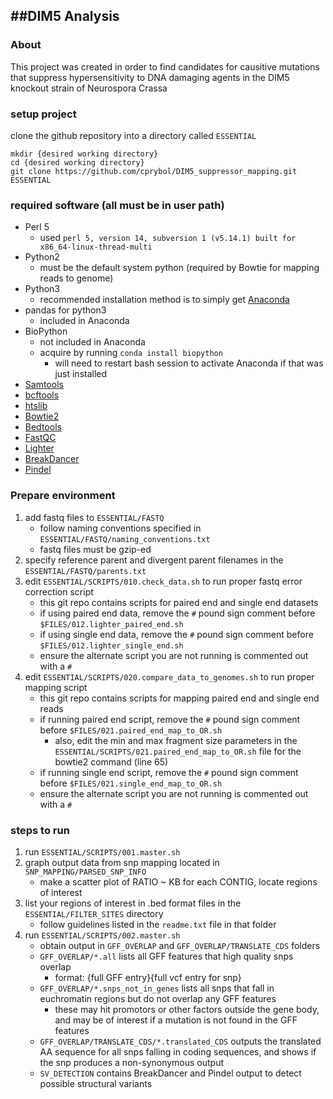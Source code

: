 ##DIM5 Analysis
---

### About
This project was created in order to find candidates for causitive mutations that suppress hypersensitivity to DNA damaging agents in the DIM5 knockout strain of Neurospora Crassa

### setup project
clone the github repository into a directory called `ESSENTIAL`

```
mkdir {desired working directory}
cd {desired working directory}
git clone https://github.com/cprybol/DIM5_suppressor_mapping.git ESSENTIAL

```

### required software (all must be in user path)
- Perl 5
	- used `perl 5, version 14, subversion 1 (v5.14.1) built for x86_64-linux-thread-multi`
- Python2
	- must be the default system python (required by Bowtie for mapping reads to genome)
- Python3
	- recommended installation method is to simply get [Anaconda](http://continuum.io/downloads#34)
- pandas for python3
	- included in Anaconda
- BioPython
	- not included in Anaconda
	- acquire by running `conda install biopython`
		- will need to restart bash session to activate Anaconda if that was just installed
- [Samtools](http://www.htslib.org/)
- [bcftools](http://www.htslib.org/)
- [htslib](http://www.htslib.org/)
- [Bowtie2](http://bowtie-bio.sourceforge.net/bowtie2/index.shtml)
- [Bedtools](http://bedtools.readthedocs.org/en/latest/)
- [FastQC](http://www.bioinformatics.babraham.ac.uk/projects/fastqc/)
- [Lighter](https://github.com/mourisl/Lighter)
- [BreakDancer](http://gmt.genome.wustl.edu/packages/breakdancer/)
- [Pindel](http://gmt.genome.wustl.edu/packages/pindel/)


### Prepare environment
1. add fastq files to `ESSENTIAL/FASTQ`
	- follow naming conventions specified in `ESSENTIAL/FASTQ/naming_conventions.txt`
	- fastq files must be gzip-ed
2. specify reference parent and divergent parent filenames in the `ESSENTIAL/FASTQ/parents.txt`
3. edit `ESSENTIAL/SCRIPTS/010.check_data.sh` to run proper fastq error correction script
	- this git repo contains scripts for paired end and single end datasets
	- if using paired end data, remove the `#` pound sign comment before `$FILES/012.lighter_paired_end.sh`
	- if using single end data, remove the `#` pound sign comment before `$FILES/012.lighter_single_end.sh`
	- ensure the alternate script you are not running is commented out with a `#`
3. edit `ESSENTIAL/SCRIPTS/020.compare_data_to_genomes.sh` to run proper mapping script
	- this git repo contains scripts for mapping paired end and single end reads
	- if running paired end script, remove the `#` pound sign comment before `$FILES/021.paired_end_map_to_OR.sh`
		- also, edit the min and max fragment size parameters in the `ESSENTIAL/SCRIPTS/021.paired_end_map_to_OR.sh` file for the bowtie2 command (line 65)
	- if running single end script, remove the `#` pound sign comment before `$FILES/021.single_end_map_to_OR.sh`
	- ensure the alternate script you are not running is commented out with a `#`

### steps to run
1. run `ESSENTIAL/SCRIPTS/001.master.sh`
2. graph output data from snp mapping located in `SNP_MAPPING/PARSED_SNP_INFO`
	- make a scatter plot of RATIO ~ KB for each CONTIG, locate regions of interest
3. list your regions of interest in .bed format files in the `ESSENTIAL/FILTER_SITES` directory
	- follow guidelines listed in the `readme.txt` file in that folder
4. run `ESSENTIAL/SCRIPTS/002.master.sh`
	- obtain output in `GFF_OVERLAP` and `GFF_OVERLAP/TRANSLATE_CDS` folders
	- `GFF_OVERLAP/*.all` lists all GFF features that high quality snps overlap
		- format: {full GFF entry}{full vcf entry for snp}
	- `GFF_OVERLAP/*.snps_not_in_genes` lists all snps that fall in euchromatin regions but do not overlap any GFF features
		- these may hit promotors or other factors outside the gene body, and may be of interest if a mutation is not found in the GFF features
	- `GFF_OVERLAP/TRANSLATE_CDS/*.translated_CDS` outputs the translated AA sequence for all snps falling in coding sequences, and shows if the snp produces a non-synonymous output
	- `SV_DETECTION` contains BreakDancer and Pindel output to detect possible structural variants

